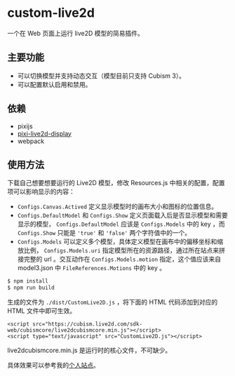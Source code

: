 # custom-live2d

一个在 Web 页面上运行 live2D 模型的简易插件。

## 主要功能

- 可以切换模型并支持动态交互（模型目前只支持 Cubism 3）。
- 可以配置默认启用和禁用。

## 依赖

- pixijs
- [pixi-live2d-display](https://github.com/guansss/pixi-live2d-display)
- webpack

## 使用方法

下载自己想要想要运行的 Live2D 模型，修改 Resources.js 中相关的配置，配置项可以影响显示的内容：

- `Configs.Canvas.Actived` 定义显示模型时的画布大小和图标的位置信息。
- `Configs.DefaultModel` 和 `Configs.Show` 定义页面载入后是否显示模型和需要显示的模型， `Configs.DefaultModel` 应该是 `Configs.Models` 中的 key ，而 `Configs.Show` 只能是 `'true'` 和 `'false'` 两个字符值中的一个。
- `Configs.Models` 可以定义多个模型，具体定义模型在画布中的偏移坐标和缩放比例， `Configs.Models.uri` 指定模型所在的资源路径，通过所在站点来拼接完整的 url 。交互动作在 `Configs.Models.motion` 指定，这个值应该来自 model3.json 中 `FileReferences.Motions` 中的 key 。

``` bash
$ npm install
$ npm run build
```

生成的文件为 `./dist/CustomLive2D.js` ，将下面的 HTML 代码添加到对应的 HTML 文件中即可生效。

```
<script src="https://cubism.live2d.com/sdk-web/cubismcore/live2dcubismcore.min.js"></script>
<script type="text/javascript" src="CustomLive2D.js"></script>
```

live2dcubismcore.min.js 是运行时的核心文件，不可缺少。

具体效果可以参考我的[个人站点](https://yuweizzz.github.io/)。
